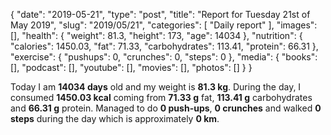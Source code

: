 {
    "date": "2019-05-21",
    "type": "post",
    "title": "Report for Tuesday 21st of May 2019",
    "slug": "2019\/05\/21",
    "categories": [
        "Daily report"
    ],
    "images": [],
    "health": {
        "weight": 81.3,
        "height": 173,
        "age": 14034
    },
    "nutrition": {
        "calories": 1450.03,
        "fat": 71.33,
        "carbohydrates": 113.41,
        "protein": 66.31
    },
    "exercise": {
        "pushups": 0,
        "crunches": 0,
        "steps": 0
    },
    "media": {
        "books": [],
        "podcast": [],
        "youtube": [],
        "movies": [],
        "photos": []
    }
}

Today I am <strong>14034 days</strong> old and my weight is <strong>81.3 kg</strong>. During the day, I consumed <strong>1450.03 kcal</strong> coming from <strong>71.33 g</strong> fat, <strong>113.41 g</strong> carbohydrates and <strong>66.31 g</strong> protein. Managed to do <strong>0 push-ups</strong>, <strong>0 crunches</strong> and walked <strong>0 steps</strong> during the day which is approximately <strong>0 km</strong>.